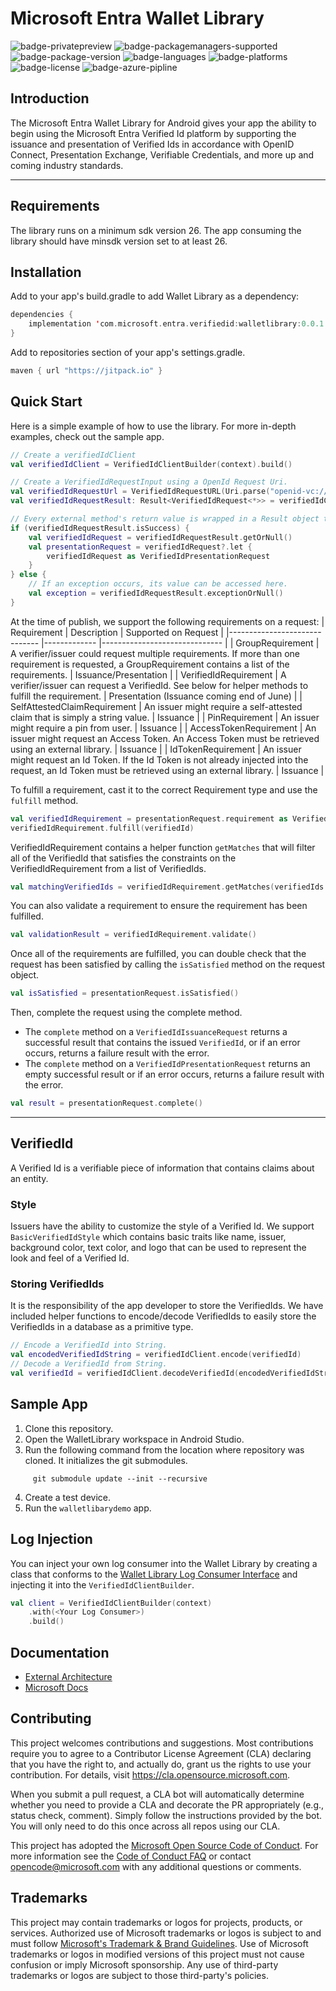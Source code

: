 # Microsoft Entra Wallet Library
![badge-privatepreview]
![badge-packagemanagers-supported] 
![badge-package-version] 
![badge-languages] 
![badge-platforms]
![badge-license]
![badge-azure-pipline]

## Introduction
The Microsoft Entra Wallet Library for Android gives your app the ability to begin using the Microsoft Entra Verified Id platform by supporting the issuance and presentation of Verified Ids in accordance with OpenID Connect, Presentation Exchange, Verifiable Credentials, and more up and coming industry standards.

---
## Requirements

The library runs on a minimum sdk version 26. The app consuming the library should have minsdk version set to at least 26.

## Installation

Add to your app's build.gradle to add Wallet Library as a dependency:
```kotlin
dependencies {
    implementation 'com.microsoft.entra.verifiedid:walletlibrary:0.0.1'
}
```
Add to repositories section of your app's settings.gradle.
```kotlin
maven { url "https://jitpack.io" }
```

## Quick Start
Here is a simple example of how to use the library. For more in-depth examples, check out the sample app.

```kotlin
// Create a verifiedIdClient
val verifiedIdClient = VerifiedIdClientBuilder(context).build()

// Create a VerifiedIdRequestInput using a OpenId Request Uri.
val verifiedIdRequestUrl = VerifiedIdRequestURL(Uri.parse("openid-vc://..."))
val verifiedIdRequestResult: Result<VerifiedIdRequest<*>> = verifiedIdClient.createRequest(verifiedIdRequestUrl)

// Every external method's return value is wrapped in a Result object to ensure proper error handling.
if (verifiedIdRequestResult.isSuccess) {
    val verifiedIdRequest = verifiedIdRequestResult.getOrNull()
    val presentationRequest = verifiedIdRequest?.let {
        verifiedIdRequest as VerifiedIdPresentationRequest
    }
} else {
    // If an exception occurs, its value can be accessed here.
    val exception = verifiedIdRequestResult.exceptionOrNull()
}
```

At the time of publish, we support the following requirements on a request:
| Requirement                  	| Description 	| Supported on Request 	|
|------------------------------	|-------------	|------------------------------	|
| GroupRequirement             	| A verifier/issuer could request multiple requirements. If more than one requirement is requested, a GroupRequirement contains a list of the requirements.        	| Issuance/Presentation        	|
| VerifiedIdRequirement        	| A verifier/issuer can request a VerifiedId. See below for helper methods to fulfill the requirement.       	| Presentation (Issuance coming end of June)        	|
| SelfAttestedClaimRequirement 	| An issuer might require a self-attested claim that is simply a string value.        	| Issuance                     	|
| PinRequirement               	| An issuer might require a pin from user.         	| Issuance                     	|
| AccessTokenRequirement       	| An issuer might request an Access Token. An Access Token must be retrieved using an external library.        	| Issuance                     	|
| IdTokenRequirement           	| An issuer might request an Id Token. If the Id Token is not already injected into the request, an Id Token must be retrieved using an external library.       	| Issuance                     	|

To fulfill a requirement, cast it to the correct Requirement type and use the `fulfill` method.
```kotlin
val verifiedIdRequirement = presentationRequest.requirement as VerifiedIdRequirement
verifiedIdRequirement.fulfill(verifiedId)
```

VerifiedIdRequirement contains a helper function `getMatches` that will filter all of the VerifiedId that satisfies the constraints on the VerifiedIdRequirement from a list of VerifiedIds.
```kotlin
val matchingVerifiedIds = verifiedIdRequirement.getMatches(verifiedIds: List<VerifiedId>)
```

You can also validate a requirement to ensure the requirement has been fulfilled.
```kotlin
val validationResult = verifiedIdRequirement.validate()
```

Once all of the requirements are fulfilled, you can double check that the request has been satisfied by calling the `isSatisfied` method on the request object.
```kotlin
val isSatisfied = presentationRequest.isSatisfied()
```

Then, complete the request using the complete method.
- The `complete` method on a `VerifiedIdIssuanceRequest` returns a successful result that contains the issued `VerifiedId`, or if an error occurs, returns a failure result with the error.
- The `complete` method on a `VerifiedIdPresentationRequest` returns an empty successful result or if an error occurs, returns a failure result with the error.
```kotlin
val result = presentationRequest.complete()
```

---
## VerifiedId
A Verified Id is a verifiable piece of information that contains claims about an entity.

### Style
Issuers have the ability to customize the style of a Verified Id. We support `BasicVerifiedIdStyle` which contains basic traits like name, issuer, background color, text color, and logo that can be used to represent the look and feel of a Verified Id.

### Storing VerifiedIds
It is the responsibility of the app developer to store the VerifiedIds. We have included helper functions to encode/decode VerifiedIds to easily store the VerifiedIds in a database as a primitive type.

```kotlin
// Encode a VerifiedId into String.
val encodedVerifiedIdString = verifiedIdClient.encode(verifiedId)
// Decode a VerifiedId from String.
val verifiedId = verifiedIdClient.decodeVerifiedId(encodedVerifiedIdString)
```

## Sample App
1. Clone this repository.
2. Open the WalletLibrary workspace in Android Studio.
3. Run the following command from the location where repository was cloned. It initializes the git submodules. 
```
     git submodule update --init --recursive 
```
4. Create a test device. 
5. Run the `walletlibarydemo` app. 

## Log Injection
You can inject your own log consumer into the Wallet Library by creating a class that conforms to the [Wallet Library Log Consumer Interface](./walletlibrary/src/main/java/com/microsoft/walletlibrary/util/WalletLibraryLogger.kt) and injecting it into the `VerifiedIdClientBuilder`.

```Kotlin
val client = VerifiedIdClientBuilder(context)
    .with(<Your Log Consumer>)
    .build()
```

## Documentation

* [External Architecture](https://github.com/microsoft/entra-verifiedid-wallet-library-ios/blob/dev/Docs/LibraryArchitecture.md)
* [Microsoft Docs](https://learn.microsoft.com/en-us/azure/active-directory/verifiable-credentials/)

## Contributing

This project welcomes contributions and suggestions.  Most contributions require you to agree to a
Contributor License Agreement (CLA) declaring that you have the right to, and actually do, grant us
the rights to use your contribution. For details, visit https://cla.opensource.microsoft.com.

When you submit a pull request, a CLA bot will automatically determine whether you need to provide
a CLA and decorate the PR appropriately (e.g., status check, comment). Simply follow the instructions
provided by the bot. You will only need to do this once across all repos using our CLA.

This project has adopted the [Microsoft Open Source Code of Conduct](https://opensource.microsoft.com/codeofconduct/).
For more information see the [Code of Conduct FAQ](https://opensource.microsoft.com/codeofconduct/faq/) or
contact [opencode@microsoft.com](mailto:opencode@microsoft.com) with any additional questions or comments.

## Trademarks

This project may contain trademarks or logos for projects, products, or services. Authorized use of Microsoft 
trademarks or logos is subject to and must follow 
[Microsoft's Trademark & Brand Guidelines](https://www.microsoft.com/en-us/legal/intellectualproperty/trademarks/usage/general).
Use of Microsoft trademarks or logos in modified versions of this project must not cause confusion or imply Microsoft sponsorship.
Any use of third-party trademarks or logos are subject to those third-party's policies.

[badge-package-version]: https://img.shields.io/maven-central/v/com.microsoft.entra.verifiedid/walletlibrary
[badge-packagemanagers-supported]: https://img.shields.io/badge/supports-Maven%20Central-yellow.svg
[badge-languages]: https://img.shields.io/badge/languages-Kotlin%20Java-blue.svg
[badge-platforms]: https://img.shields.io/badge/platforms-Android-lightgrey.svg
[badge-license]: https://img.shields.io/github/license/microsoft/entra-verifiedid-wallet-library-android
[badge-azure-pipline]: https://decentralized-identity.visualstudio.com/Core/_apis/build/status/Android%20Wallet%20Library?branchName=dev
[badge-privatepreview]: https://img.shields.io/badge/status-Private%20Preview-red.svg